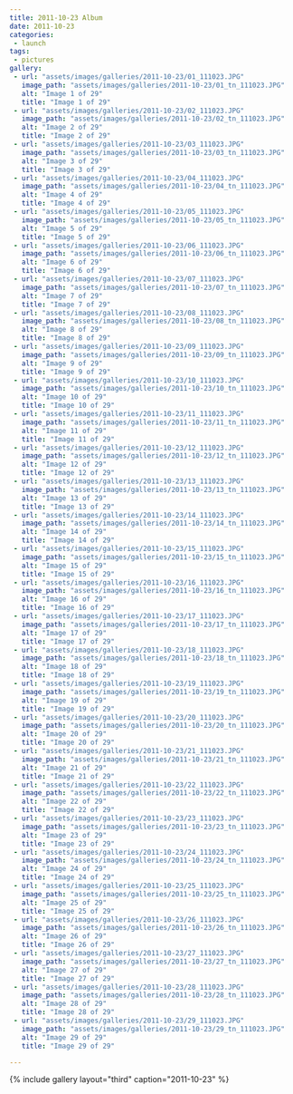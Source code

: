 ```yaml
---
title: 2011-10-23 Album
date: 2011-10-23
categories:
 - launch
tags:
 - pictures
gallery:
 - url: "assets/images/galleries/2011-10-23/01_111023.JPG"
   image_path: "assets/images/galleries/2011-10-23/01_tn_111023.JPG"
   alt: "Image 1 of 29"
   title: "Image 1 of 29"
 - url: "assets/images/galleries/2011-10-23/02_111023.JPG"
   image_path: "assets/images/galleries/2011-10-23/02_tn_111023.JPG"
   alt: "Image 2 of 29"
   title: "Image 2 of 29"
 - url: "assets/images/galleries/2011-10-23/03_111023.JPG"
   image_path: "assets/images/galleries/2011-10-23/03_tn_111023.JPG"
   alt: "Image 3 of 29"
   title: "Image 3 of 29"
 - url: "assets/images/galleries/2011-10-23/04_111023.JPG"
   image_path: "assets/images/galleries/2011-10-23/04_tn_111023.JPG"
   alt: "Image 4 of 29"
   title: "Image 4 of 29"
 - url: "assets/images/galleries/2011-10-23/05_111023.JPG"
   image_path: "assets/images/galleries/2011-10-23/05_tn_111023.JPG"
   alt: "Image 5 of 29"
   title: "Image 5 of 29"
 - url: "assets/images/galleries/2011-10-23/06_111023.JPG"
   image_path: "assets/images/galleries/2011-10-23/06_tn_111023.JPG"
   alt: "Image 6 of 29"
   title: "Image 6 of 29"
 - url: "assets/images/galleries/2011-10-23/07_111023.JPG"
   image_path: "assets/images/galleries/2011-10-23/07_tn_111023.JPG"
   alt: "Image 7 of 29"
   title: "Image 7 of 29"
 - url: "assets/images/galleries/2011-10-23/08_111023.JPG"
   image_path: "assets/images/galleries/2011-10-23/08_tn_111023.JPG"
   alt: "Image 8 of 29"
   title: "Image 8 of 29"
 - url: "assets/images/galleries/2011-10-23/09_111023.JPG"
   image_path: "assets/images/galleries/2011-10-23/09_tn_111023.JPG"
   alt: "Image 9 of 29"
   title: "Image 9 of 29"
 - url: "assets/images/galleries/2011-10-23/10_111023.JPG"
   image_path: "assets/images/galleries/2011-10-23/10_tn_111023.JPG"
   alt: "Image 10 of 29"
   title: "Image 10 of 29"
 - url: "assets/images/galleries/2011-10-23/11_111023.JPG"
   image_path: "assets/images/galleries/2011-10-23/11_tn_111023.JPG"
   alt: "Image 11 of 29"
   title: "Image 11 of 29"
 - url: "assets/images/galleries/2011-10-23/12_111023.JPG"
   image_path: "assets/images/galleries/2011-10-23/12_tn_111023.JPG"
   alt: "Image 12 of 29"
   title: "Image 12 of 29"
 - url: "assets/images/galleries/2011-10-23/13_111023.JPG"
   image_path: "assets/images/galleries/2011-10-23/13_tn_111023.JPG"
   alt: "Image 13 of 29"
   title: "Image 13 of 29"
 - url: "assets/images/galleries/2011-10-23/14_111023.JPG"
   image_path: "assets/images/galleries/2011-10-23/14_tn_111023.JPG"
   alt: "Image 14 of 29"
   title: "Image 14 of 29"
 - url: "assets/images/galleries/2011-10-23/15_111023.JPG"
   image_path: "assets/images/galleries/2011-10-23/15_tn_111023.JPG"
   alt: "Image 15 of 29"
   title: "Image 15 of 29"
 - url: "assets/images/galleries/2011-10-23/16_111023.JPG"
   image_path: "assets/images/galleries/2011-10-23/16_tn_111023.JPG"
   alt: "Image 16 of 29"
   title: "Image 16 of 29"
 - url: "assets/images/galleries/2011-10-23/17_111023.JPG"
   image_path: "assets/images/galleries/2011-10-23/17_tn_111023.JPG"
   alt: "Image 17 of 29"
   title: "Image 17 of 29"
 - url: "assets/images/galleries/2011-10-23/18_111023.JPG"
   image_path: "assets/images/galleries/2011-10-23/18_tn_111023.JPG"
   alt: "Image 18 of 29"
   title: "Image 18 of 29"
 - url: "assets/images/galleries/2011-10-23/19_111023.JPG"
   image_path: "assets/images/galleries/2011-10-23/19_tn_111023.JPG"
   alt: "Image 19 of 29"
   title: "Image 19 of 29"
 - url: "assets/images/galleries/2011-10-23/20_111023.JPG"
   image_path: "assets/images/galleries/2011-10-23/20_tn_111023.JPG"
   alt: "Image 20 of 29"
   title: "Image 20 of 29"
 - url: "assets/images/galleries/2011-10-23/21_111023.JPG"
   image_path: "assets/images/galleries/2011-10-23/21_tn_111023.JPG"
   alt: "Image 21 of 29"
   title: "Image 21 of 29"
 - url: "assets/images/galleries/2011-10-23/22_111023.JPG"
   image_path: "assets/images/galleries/2011-10-23/22_tn_111023.JPG"
   alt: "Image 22 of 29"
   title: "Image 22 of 29"
 - url: "assets/images/galleries/2011-10-23/23_111023.JPG"
   image_path: "assets/images/galleries/2011-10-23/23_tn_111023.JPG"
   alt: "Image 23 of 29"
   title: "Image 23 of 29"
 - url: "assets/images/galleries/2011-10-23/24_111023.JPG"
   image_path: "assets/images/galleries/2011-10-23/24_tn_111023.JPG"
   alt: "Image 24 of 29"
   title: "Image 24 of 29"
 - url: "assets/images/galleries/2011-10-23/25_111023.JPG"
   image_path: "assets/images/galleries/2011-10-23/25_tn_111023.JPG"
   alt: "Image 25 of 29"
   title: "Image 25 of 29"
 - url: "assets/images/galleries/2011-10-23/26_111023.JPG"
   image_path: "assets/images/galleries/2011-10-23/26_tn_111023.JPG"
   alt: "Image 26 of 29"
   title: "Image 26 of 29"
 - url: "assets/images/galleries/2011-10-23/27_111023.JPG"
   image_path: "assets/images/galleries/2011-10-23/27_tn_111023.JPG"
   alt: "Image 27 of 29"
   title: "Image 27 of 29"
 - url: "assets/images/galleries/2011-10-23/28_111023.JPG"
   image_path: "assets/images/galleries/2011-10-23/28_tn_111023.JPG"
   alt: "Image 28 of 29"
   title: "Image 28 of 29"
 - url: "assets/images/galleries/2011-10-23/29_111023.JPG"
   image_path: "assets/images/galleries/2011-10-23/29_tn_111023.JPG"
   alt: "Image 29 of 29"
   title: "Image 29 of 29"

---
```


{% include gallery layout="third" caption="2011-10-23" %}
